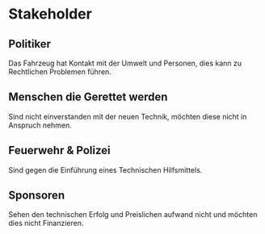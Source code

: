 # Stakeholder

## Politiker
Das Fahrzeug hat Kontakt mit der Umwelt und Personen, dies kann zu Rechtlichen Problemen führen.

## Menschen die Gerettet werden
Sind nicht einverstanden mit der neuen Technik, möchten diese nicht in Anspruch nehmen.

## Feuerwehr & Polizei
Sind gegen die Einführung eines Technischen Hilfsmittels.

## Sponsoren
Sehen den technischen Erfolg und Preislichen aufwand nicht und möchten dies nicht Finanzieren.

